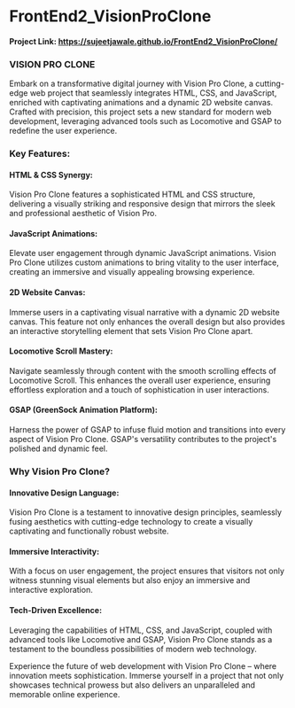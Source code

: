 # FrontEnd2_VisionProClone
#### Project Link: https://sujeetjawale.github.io/FrontEnd2_VisionProClone/

### VISION PRO CLONE

Embark on a transformative digital journey with Vision Pro Clone, a cutting-edge web project that seamlessly integrates HTML, CSS, and JavaScript, enriched with captivating animations and a dynamic 2D website canvas. Crafted with precision, this project sets a new standard for modern web development, leveraging advanced tools such as Locomotive and GSAP to redefine the user experience.

### Key Features:

#### HTML & CSS Synergy: 
Vision Pro Clone features a sophisticated HTML and CSS structure, delivering a visually striking and responsive design that mirrors the sleek and professional aesthetic of Vision Pro.

#### JavaScript Animations: 
Elevate user engagement through dynamic JavaScript animations. Vision Pro Clone utilizes custom animations to bring vitality to the user interface, creating an immersive and visually appealing browsing experience.

#### 2D Website Canvas: 
Immerse users in a captivating visual narrative with a dynamic 2D website canvas. This feature not only enhances the overall design but also provides an interactive storytelling element that sets Vision Pro Clone apart.

#### Locomotive Scroll Mastery: 
Navigate seamlessly through content with the smooth scrolling effects of Locomotive Scroll. This enhances the overall user experience, ensuring effortless exploration and a touch of sophistication in user interactions.

#### GSAP (GreenSock Animation Platform): 
Harness the power of GSAP to infuse fluid motion and transitions into every aspect of Vision Pro Clone. GSAP's versatility contributes to the project's polished and dynamic feel.

### Why Vision Pro Clone?

#### Innovative Design Language: 
Vision Pro Clone is a testament to innovative design principles, seamlessly fusing aesthetics with cutting-edge technology to create a visually captivating and functionally robust website.

#### Immersive Interactivity:
With a focus on user engagement, the project ensures that visitors not only witness stunning visual elements but also enjoy an immersive and interactive exploration.

#### Tech-Driven Excellence: 
Leveraging the capabilities of HTML, CSS, and JavaScript, coupled with advanced tools like Locomotive and GSAP, Vision Pro Clone stands as a testament to the boundless possibilities of modern web technology.



Experience the future of web development with Vision Pro Clone – where innovation meets sophistication. Immerse yourself in a project that not only showcases technical prowess but also delivers an unparalleled and memorable online experience.

